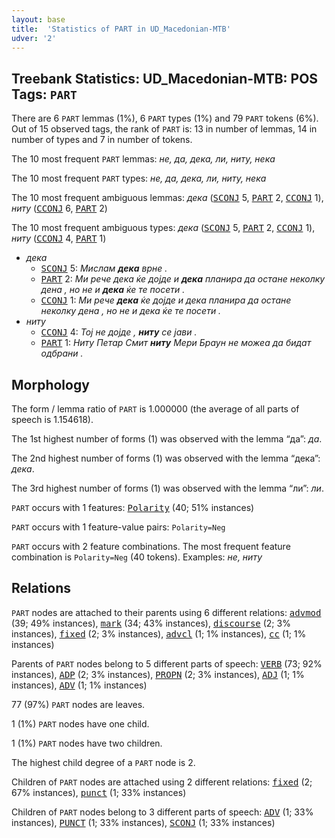 ```yaml
---
layout: base
title:  'Statistics of PART in UD_Macedonian-MTB'
udver: '2'
---
```


## Treebank Statistics: UD_Macedonian-MTB: POS Tags: `PART`

There are 6 `PART` lemmas (1%), 6 `PART` types (1%) and 79 `PART` tokens (6%).
Out of 15 observed tags, the rank of `PART` is: 13 in number of lemmas, 14 in number of types and 7 in number of tokens.

The 10 most frequent `PART` lemmas: <em>не, да, дека, ли, ниту, нека</em>

The 10 most frequent `PART` types:  <em>не, да, дека, ли, ниту, нека</em>

The 10 most frequent ambiguous lemmas: <em>дека</em> (<tt><a href="mk_mtb-pos-SCONJ.html">SCONJ</a></tt> 5, <tt><a href="mk_mtb-pos-PART.html">PART</a></tt> 2, <tt><a href="mk_mtb-pos-CCONJ.html">CCONJ</a></tt> 1), <em>ниту</em> (<tt><a href="mk_mtb-pos-CCONJ.html">CCONJ</a></tt> 6, <tt><a href="mk_mtb-pos-PART.html">PART</a></tt> 2)

The 10 most frequent ambiguous types:  <em>дека</em> (<tt><a href="mk_mtb-pos-SCONJ.html">SCONJ</a></tt> 5, <tt><a href="mk_mtb-pos-PART.html">PART</a></tt> 2, <tt><a href="mk_mtb-pos-CCONJ.html">CCONJ</a></tt> 1), <em>ниту</em> (<tt><a href="mk_mtb-pos-CCONJ.html">CCONJ</a></tt> 4, <tt><a href="mk_mtb-pos-PART.html">PART</a></tt> 1)


* <em>дека</em>
  * <tt><a href="mk_mtb-pos-SCONJ.html">SCONJ</a></tt> 5: <em>Мислам <b>дека</b> врне .</em>
  * <tt><a href="mk_mtb-pos-PART.html">PART</a></tt> 2: <em>Ми рече дека ќе дојде и <b>дека</b> планира да остане неколку дена , но не и <b>дека</b> ќе те посети .</em>
  * <tt><a href="mk_mtb-pos-CCONJ.html">CCONJ</a></tt> 1: <em>Ми рече <b>дека</b> ќе дојде и дека планира да остане неколку дена , но не и дека ќе те посети .</em>
* <em>ниту</em>
  * <tt><a href="mk_mtb-pos-CCONJ.html">CCONJ</a></tt> 4: <em>Тој не дојде , <b>ниту</b> се јави .</em>
  * <tt><a href="mk_mtb-pos-PART.html">PART</a></tt> 1: <em>Ниту Петар Смит <b>ниту</b> Мери Браун не можеа да бидат одбрани .</em>

## Morphology

The form / lemma ratio of `PART` is 1.000000 (the average of all parts of speech is 1.154618).

The 1st highest number of forms (1) was observed with the lemma “да”: <em>да</em>.

The 2nd highest number of forms (1) was observed with the lemma “дека”: <em>дека</em>.

The 3rd highest number of forms (1) was observed with the lemma “ли”: <em>ли</em>.

`PART` occurs with 1 features: <tt><a href="mk_mtb-feat-Polarity.html">Polarity</a></tt> (40; 51% instances)

`PART` occurs with 1 feature-value pairs: `Polarity=Neg`

`PART` occurs with 2 feature combinations.
The most frequent feature combination is `Polarity=Neg` (40 tokens).
Examples: <em>не, ниту</em>


## Relations

`PART` nodes are attached to their parents using 6 different relations: <tt><a href="mk_mtb-dep-advmod.html">advmod</a></tt> (39; 49% instances), <tt><a href="mk_mtb-dep-mark.html">mark</a></tt> (34; 43% instances), <tt><a href="mk_mtb-dep-discourse.html">discourse</a></tt> (2; 3% instances), <tt><a href="mk_mtb-dep-fixed.html">fixed</a></tt> (2; 3% instances), <tt><a href="mk_mtb-dep-advcl.html">advcl</a></tt> (1; 1% instances), <tt><a href="mk_mtb-dep-cc.html">cc</a></tt> (1; 1% instances)

Parents of `PART` nodes belong to 5 different parts of speech: <tt><a href="mk_mtb-pos-VERB.html">VERB</a></tt> (73; 92% instances), <tt><a href="mk_mtb-pos-ADP.html">ADP</a></tt> (2; 3% instances), <tt><a href="mk_mtb-pos-PROPN.html">PROPN</a></tt> (2; 3% instances), <tt><a href="mk_mtb-pos-ADJ.html">ADJ</a></tt> (1; 1% instances), <tt><a href="mk_mtb-pos-ADV.html">ADV</a></tt> (1; 1% instances)

77 (97%) `PART` nodes are leaves.

1 (1%) `PART` nodes have one child.

1 (1%) `PART` nodes have two children.

The highest child degree of a `PART` node is 2.

Children of `PART` nodes are attached using 2 different relations: <tt><a href="mk_mtb-dep-fixed.html">fixed</a></tt> (2; 67% instances), <tt><a href="mk_mtb-dep-punct.html">punct</a></tt> (1; 33% instances)

Children of `PART` nodes belong to 3 different parts of speech: <tt><a href="mk_mtb-pos-ADV.html">ADV</a></tt> (1; 33% instances), <tt><a href="mk_mtb-pos-PUNCT.html">PUNCT</a></tt> (1; 33% instances), <tt><a href="mk_mtb-pos-SCONJ.html">SCONJ</a></tt> (1; 33% instances)


